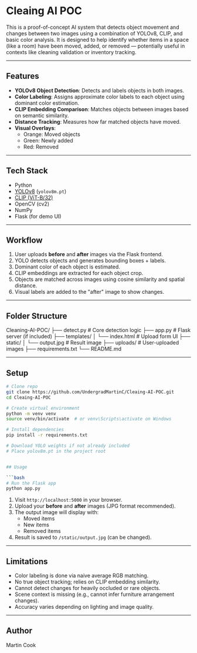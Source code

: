# Cleaing AI POC

This is a proof-of-concept AI system that detects object movement and changes between two images using a combination of YOLOv8, CLIP, and basic color analysis. It is designed to help identify whether items in a space (like a room) have been moved, added, or removed — potentially useful in contexts like cleaning validation or inventory tracking.

---

## Features

-  **YOLOv8 Object Detection**: Detects and labels objects in both images.
-  **Color Labeling**: Assigns approximate color labels to each object using dominant color estimation.
-  **CLIP Embedding Comparison**: Matches objects between images based on semantic similarity.
-  **Distance Tracking**: Measures how far matched objects have moved.
- **Visual Overlays**: 
  - Orange: Moved objects
  - Green: Newly added
  - Red: Removed

---

## Tech Stack

- Python
- [YOLOv8](https://github.com/ultralytics/ultralytics) (`yolov8m.pt`)
- [CLIP (ViT-B/32)](https://github.com/openai/CLIP)
- OpenCV (cv2)
- NumPy
- Flask (for demo UI)

---

## Workflow

1. User uploads **before** and **after** images via the Flask frontend.
2. YOLO detects objects and generates bounding boxes + labels.
3. Dominant color of each object is estimated.
4. CLIP embeddings are extracted for each object crop.
5. Objects are matched across images using cosine similarity and spatial distance.
6. Visual labels are added to the "after" image to show changes.

---

## Folder Structure
Cleaning-AI-POC/
├── detect.py # Core detection logic
├── app.py # Flask server (if included)
├── templates/
│ └── index.html # Upload form UI
├── static/
│ └── output.jpg # Result image
├── uploads/ # User-uploaded images
├── requirements.txt
└── README.md


---

## Setup

```bash
# Clone repo
git clone https://github.com/UndergradMartinC/Cleaing-AI-POC.git
cd Cleaing-AI-POC

# Create virtual environment
python -m venv venv
source venv/bin/activate  # or venv\Scripts\activate on Windows

# Install dependencies
pip install -r requirements.txt

# Download YOLO weights if not already included
# Place yolov8m.pt in the project root


## Usage

```bash
# Run the Flask app
python app.py
```

1. Visit `http://localhost:5000` in your browser.
2. Upload your **before** and **after** images (JPG format recommended).
3. The output image will display with:
   -  Moved items
   -  New items
   -  Removed items
4. Result is saved to `/static/output.jpg` (can be changed).

---

## Limitations

- Color labeling is done via naive average RGB matching.
- No true object tracking; relies on CLIP embedding similarity.
- Cannot detect changes for heavily occluded or rare objects.
- Scene context is missing (e.g., cannot infer furniture arrangement changes).
- Accuracy varies depending on lighting and image quality.


---

## Author
Martin Cook